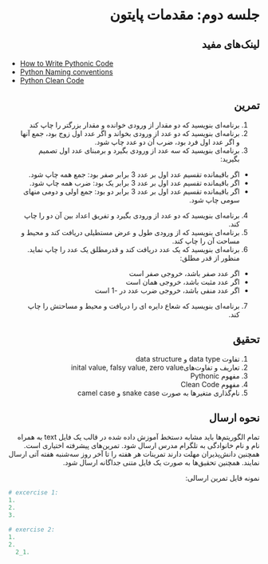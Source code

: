 <div dir="rtl">

# جلسه دوم: مقدمات پایتون

  ## لینک‌های مفید

  </div>

  - [How to Write Pythonic Code](https://towardsdatascience.com/how-to-write-pythonic-code-208ec1513c49)
  - [Python Naming conventions](https://peps.python.org/pep-0008/#naming-conventions)
  - [Python Clean Code](https://github.com/zedr/clean-code-python)


<div dir="rtl">

  ## تمرین
  1. برنامه‌ای بنویسید که دو مقدار از ورودی خوانده و مقدار بزرگتر را چاپ کند
  2. برنامه‌ای بنویسید که دو عدد از ورودی بخواند و اگر عدد اول زوج بود، جمع آنها و اگر عدد اول فرد بود، ضرب آن دو عدد چاپ شود.
  3. برنامه‌ای بنویسید که سه عدد از ورودی بگیرد و برمبنای عدد اول تصمیم بگیرید:
  - اگر باقیمانده تقسیم عدد اول بر عدد 3 برابر صفر بود: جمع همه چاپ شود.
  - اگر باقیمانده تقسیم عدد اول بر عدد 3 برابر یک بود: ضرب همه چاپ شود.
  - اگر باقیمانده تقسیم عدد اول بر عدد 3 برابر دو بود: جمع اولی و دومی منهای سومی چاپ شود.

  4. برنامه‌ای بنویسید که دو عدد از ورودی بگیرد و تفریق اعداد بین آن دو را چاپ کند.
  5. برنامه‌ای بنویسید که از ورودی طول و عرض مستطیلی دریافت کند و محیط و مساحت آن را چاپ کند.
  6. برنامه‌ای بنویسید که یک عدد دریافت کند و قدرمطلق یک عدد را چاپ نماید. منظور از قدر مطلق:
  - اگر عدد صفر باشد، خروجی صفر است
  - اگر عدد مثبت باشد، خروجی همان است
  - اگر عدد منفی باشد، خروجی ضرب عدد در -1 است

  7. برنامه‌ای بنویسید که شعاع دایره ای را دریافت و محیط و مساحتش را چاپ کند.



  ## تحقیق
  1. تفاوت data type و data structure
  2. تعاریف و تفاوت‌هایinital value, falsy value, zero value
  3. مفهوم Pythonic
  4. مفهوم Clean Code
  5. نام‌گذاری متغیرها به صورت snake case و camel case

  ## نحوه ارسال

  تمام الگوریتم‌ها باید مشابه دستخط آموزش داده شده در قالب یک فایل text به همراه نام و نام خانوادگی به تلگرام مدرس ارسال شود. تمرین‌های پیشرفته اختیاری است. همچنین دانش‌پذیران مهلت دارند تمرینات هر هفته را تا آخر روز سه‌شنبه هفته آتی ارسال نمایند. همچنین تحقیق‌ها به صورت یک فایل متنی جداگانه ارسال شود.

  نمونه فایل تمرین ارسالی:
  </div>

  ```python
  # excercise 1:
  1.
  2.
  3.

  # exercise 2:
  1.
  2.
    2_1.


  ```
